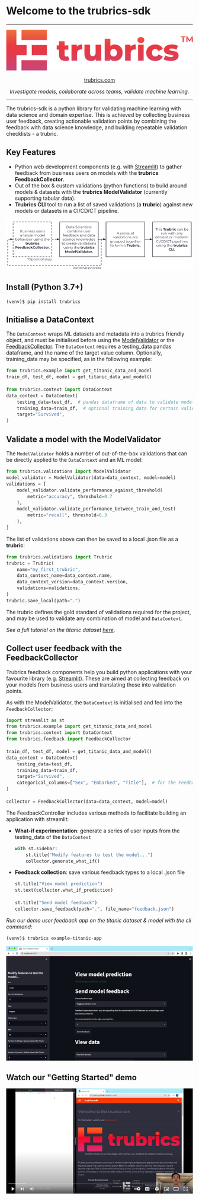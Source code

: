 # Welcome to the trubrics-sdk
-------

<center>

![logo-gradient](./assets/logo-gradient.png)

[trubrics.com](https://www.trubrics.com/home)

*Investigate models, collaborate across teams, validate machine learning.*
</center>

-------

The trubrics-sdk is a python library for validating machine learning with data science and domain expertise. This is achieved by collecting business user feedback, creating actionable validation points by combining the feedback with data science knowledge, and building repeatable validation checklists - a trubric.

## Key Features
- Python web development components (e.g. with [Streamlit](https://streamlit.io/)) to gather feedback from business users on models with the **trubrics FeedbackCollector**.
- Out of the box & custom validations (python functions) to build around models & datasets with the **trubrics ModelValidator** (currently supporting tabular data).
- **Trubrics CLI** tool to run a list of saved validations (a **trubric**) against new models or datasets in a CI/CD/CT pipeline.
<center>

![trubrics-explain](./assets/trubrics-explain.png)
</center>

## Install (Python 3.7+)
```console
(venv)$ pip install trubrics
```

## Initialise a DataContext
The `DataContext` wraps ML datasets and metadata into a trubrics friendly object, and must be initialised before using the [ModelValidator](#validate-a-model-with-the-modelvalidator) or the [FeedbackCollector](#collect-user-feedback-with-the-feedbackcollector). The `DataContext` requires a testing_data pandas dataframe, and the name of the target value column. Optionally, training_data may be specified, as in the following example:
```py
from trubrics.example import get_titanic_data_and_model
train_df, test_df, model = get_titanic_data_and_model()

from trubrics.context import DataContext
data_context = DataContext(
    testing_data=test_df,  # pandas dataframe of data to validate model on
    training_data=train_df,  # optional training data for certain validations
    target="Survived",
)
```

## Validate a model with the ModelValidator
The `ModelValidator` holds a number of out-of-the-box validations that can be directly applied to the `DataContext` and an ML model:
```py
from trubrics.validations import ModelValidator
model_validator = ModelValidator(data=data_context, model=model)
validations = [
    model_validator.validate_performance_against_threshold(
        metric="accuracy", threshold=0.7
    ),
    model_validator.validate_performance_between_train_and_test(
        metric="recall", threshold=0.3
    ),
]
```

The list of validations above can then be saved to a local .json file as a **trubric**:
```py
from trubrics.validations import Trubric
trubric = Trubric(
    name="my_first_trubric",
    data_context_name=data_context.name,
    data_context_version=data_context.version,
    validations=validations,
)
trubric.save_local(path=".")
```
The trubric defines the gold standard of validations required for the project, and may be used to validate any combination of model and `DataContext`.

*See a full tutorial on the titanic dataset [here](https://trubrics.github.io/trubrics-sdk/notebooks/titanic-demo.html)*.

## Collect user feedback with the FeedbackCollector
Trubrics feedback components help you build python applications with your favourite library (e.g. [Streamlit](https://streamlit.io/)).
These are aimed at collecting feedback on your models from business users and translating these into validation points.

As with the ModelValidator, the `DataContext` is initialised and fed into the `FeedbackCollector`:
```python
import streamlit as st
from trubrics.example import get_titanic_data_and_model
from trubrics.context import DataContext
from trubrics.feedback import FeedbackCollector

train_df, test_df, model = get_titanic_data_and_model()
data_context = DataContext(
    testing_data=test_df,
    training_data=train_df,
    target="Survived",
    categorical_columns=["Sex", "Embarked", "Title"],  # for the FeedbackCollector, categorical columns must be specified in the DataContext
)

collector = FeedbackCollector(data=data_context, model=model)
```

The FeedbackController includes various methods to facilitate building an application with streamlit:

- **What-if experimentation**: generate a series of user inputs from the testing_data of the `DataContext`
    ```python
    with st.sidebar:
        st.title("Modify features to test the model...")
        collector.generate_what_if()
    ```

- **Feedback collection**: save various feedback types to a local .json file
    ```python
    st.title("View model prediction")
    st.text(collector.what_if_prediction)

    st.title("Send model feedback")
    collector.save_feedback(path=".", file_name="feedback.json")
    ```

*Run our demo user feedback app on the titanic dataset & model with the cli command:*
```console
(venv)$ trubrics example-titanic-app
```
![img](assets/titanic-feedback-example.png)

## Watch our "Getting Started" demo
[![img](./assets/trubrics-demo-youtube.png)](https://www.youtube.com/watch?v=I-lUGhHss5g)
